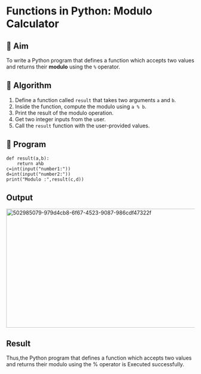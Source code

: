 # Functions in Python: Modulo Calculator

## 🎯 Aim
To write a Python program that defines a function which accepts two values and returns their **modulo** using the `%` operator.

## 🧠 Algorithm
1. Define a function called `result` that takes two arguments `a` and `b`.
2. Inside the function, compute the modulo using `a % b`.
3. Print the result of the modulo operation.
4. Get two integer inputs from the user.
5. Call the `result` function with the user-provided values.

## 🧾 Program
```
def result(a,b):
    return a%b
c=int(input("number1:"))
d=int(input("number2:"))
print("Modulo :",result(c,d))
```

## Output
<img width="567" height="317" alt="502985079-979d4cb8-6f67-4523-9087-986cdf47322f" src="https://github.com/user-attachments/assets/a570dbe1-34c9-4f83-a918-db6861a2f254" />



## Result
Thus,the Python program that defines a function which accepts two values and returns their modulo using the % operator is Executed successfully.
